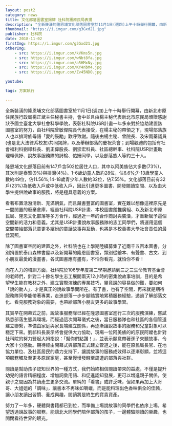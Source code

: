 ```yaml
---
layout: post2
category: news
title: 文化部落圖書室揭牌 社科院獲原民局表揚
description: "全新裝潢的隆恩埔文化部落圖書室於11月1日(週四)上午十時舉行開幕，由新北市原住民族行政局楊正斌主任秘書主持，會中並且由楊主秘代表新北市原民局頒贈感謝狀予國立臺北大學社會科學學院"
thumbnail: "https://i.imgur.com/g3Gxd21.jpg"
publisher: 社科院
date: 2018-11-02
firstImg: https://i.imgur.com/g3Gxd21.jpg
otherImg:
    - src: https://i.imgur.com/kVKms5n.jpg
    - src: https://i.imgur.com/wNbt8fa.jpg
    - src: https://i.imgur.com/a5HMxNy.jpg
    - src: https://i.imgur.com/KY4nbM4.jpg
    - src: https://i.imgur.com/Zv45NDO.jpg

youtube:

tags: 方案執行

---
```


全新裝潢的隆恩埔文化部落圖書室於11月1日(週四)上午十時舉行開幕，由新北市原住民族行政局楊正斌主任秘書主持，會中並且由楊主秘代表新北市原民局頒贈感謝狀予國立臺北大學社會科學學院，表彰社科院USR計畫一年多來對於協助建置該圖書室的努力，由社科院曾敏傑院長代表接受，在楊主秘的帶領之下，現場部落族人也以排灣族母語「愛的鼓勵」歡呼致謝。隨後由楊主秘、曾院長、及宋雨蓁議員(也是北大法律系校友)共同揭牌，以及舉辦部落的慶祝茶會；到場觀禮的包括有社會福利科劉祁科長、劉正偉股長、劉崇宏科員、社區總幹事、社科院USR計畫助理賴佩妤、說故事服務隊的詩榆、佑姍同學，以及部落族人等約三十人。

隆恩埔文化部落目前有147戶含502位居住人口，其中以阿美族佔大多數(73%)，其次則是泰雅(9%)與排灣(4%)。1-6歲幼童人數約28位，佔6.6%;7-13歲學童人數約49位，佔11.56%;14-18歲青少年人數約32位，佔7.55%。文化部落目前有32戶(23%)為低收入戶或中低收入戶，因此引進更多圖書、開發閱讀空間、以及由大學生提供說故事的服務，將是極具意義的方案。

看著布置活潑清新、充滿朝氣，而且藏書豐富的圖書室，實在難以想像這裡原先是一間閒置的廢棄倉庫，經過社科院USR計畫、本校圖書館推廣組、以及新北市原民局、隆恩文化部落等多方合作，經過近一年的合作商討與裝潢，才重新賦予這個空間新的活力和意義。尤其是USR計畫說故事服務隊的志工同學們，將運用這個空間帶給部落兒童更多繽紛的童話故事與互動，也將是本校善盡大學社會責任的最佳寫照。

除了圖書室空間的建置之外，社科院也在上學期陸續募集了近兩千五百本圖書，分別捐置於泰山森林書屋以及新開幕的隆恩圖書室，類別從繪本、有聲書、古文、到小朋友最愛的漫畫書，各式圖書應有盡有，不怕你看完，就怕你不看！

而在人力的培訓方面，社科院於106學年度第二學期邀請到三之三生命教育基金會的老師們，針對二十餘名學生志工展開兩天12小時的密集說故事培訓，目的是希望學生能在教材之外，建立實際演練的專業技巧，畢竟說的容易做的難，要如何「說的動人」，才是真正的說故事學問所在。有了書，也有了空間，再來就是期待服務隊同學能帶著專業，走進部落一步步腳踏實地累積服務經驗，透過了解部落文化、看見服務對象的需要，也帶給部落小朋友更多的故事學習。

其實早在開幕式之前，說故事服務隊已經在隆恩圖書室進行三次的服務演練，嘗試熟悉部落生態與環境，而經過這次開幕儀式之後，當日服務隊也和社區的各個管道建立聯繫，準備由家庭與家長端建立關係，再逐漸讓說故事的服務和兒童對象可以穩定下來。劉祁科長表示將會提供大力協助，現場一位阿美族的的原民阿嬤也針對社科院的努力豎起大拇指說：「幫你們點讚！」，並表示願意帶著孫子來聽故事，令大家十分感動。期待經由開幕式與部落正式建立管道之後，能在原民局長官、在地協力單位、及社區居民的鼎力支持下，讓說故事的服務成效得以逐漸彰顯，並將這項服務觸及至更多原民家庭，甚至慢慢發酵至周遭的部落與社群。

閱讀是幫助孩子認知世界的一種方式，我們始終相信閱讀帶來的益處，不僅是提升幼兒的語言精細程度、增加詞彙用語、和促進認知發展，更可以增進親子關係，使親子之間因為共讀產生更多交流。單純的「看書」或許乏味，但如果再加上大哥哥、大姐姐的「調味」，讓書本不再味如嚼蠟，而是能料理出色香味俱全的佳餚，讓小朋友讀出習慣、養成興趣，閱讀將是終生的寶貴資產。

努力了一年多，硬體與書籍都已到位，而準備上場說故事的同學們也依序上場，希望透過說故事的服務，能讓北大同學們陪伴部落的孩子，一邊體驗閱讀的樂趣，也開闊看待世界的眼光。